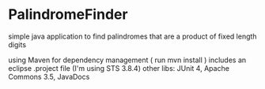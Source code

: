 # PalindromeFinder
simple java application to find palindromes that are a product of fixed length digits

using Maven for dependency management ( run mvn install )
includes an eclipse .project file (I'm using STS 3.8.4)
other libs: JUnit 4, Apache Commons 3.5, JavaDocs
